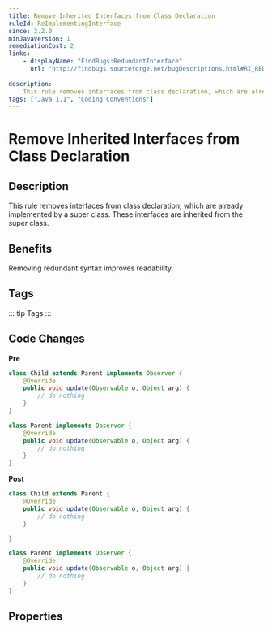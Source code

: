 ```yaml
---
title: Remove Inherited Interfaces from Class Declaration
ruleId: ReImplementingInterface
since: 2.2.0
minJavaVersion: 1
remediationCost: 2
links:
    - displayName: "FindBugs:RedundantInterface"
      url: "http://findbugs.sourceforge.net/bugDescriptions.html#RI_REDUNDANT_INTERFACES"
    
description:
    This rule removes interfaces from class declaration, which are already implemented by a super class. These interfaces are inherited from the super class.
tags: ["Java 1.1", "Coding Conventions"]
---
```


# Remove Inherited Interfaces from Class Declaration

## Description
This rule removes interfaces from class declaration, which are already implemented by a super class.
These interfaces are inherited from the super class.

## Benefits

Removing redundant syntax improves readability.


## Tags

::: tip Tags
<TagLinks />
:::

## Code Changes

__Pre__
```java
class Child extends Parent implements Observer {
	@Override
	public void update(Observable o, Object arg) {
		// do nothing
	}
}

class Parent implements Observer {
	@Override
	public void update(Observable o, Object arg) {
		// do nothing
	}
}
```

__Post__
```java
class Child extends Parent {
	@Override
	public void update(Observable o, Object arg) {
		// do nothing
	}

}

class Parent implements Observer {
	@Override
	public void update(Observable o, Object arg) {
		// do nothing
	}
}
```

<VersionNotice />


## Properties

<RuleProperties />
